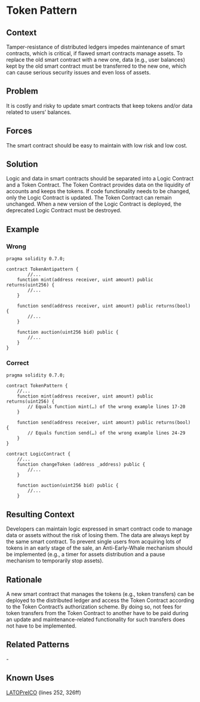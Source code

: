 # Token Pattern
## Context
Tamper-resistance of distributed ledgers impedes maintenance of smart contracts, which is critical, if flawed smart contracts manage assets. To replace the old smart contract with a new one, data (e.g., user balances) kept by the old smart contract must be transferred to the new one, which can cause serious security issues and even loss of assets.

## Problem
It is costly and risky to update smart contracts that keep tokens and/or data related to users’ balances.

## Forces
The smart contract should be easy to maintain with low risk and low cost.

## Solution
Logic and data in smart contracts should be separated into a Logic Contract and a Token Contract. The Token Contract provides data on the liquidity of accounts and keeps the tokens. If code functionality needs to be changed, only the Logic Contract is updated. The Token Contract can remain unchanged. When a new version of the Logic Contract is deployed, the deprecated Logic Contract must be destroyed.

## Example

### Wrong
```Solidity 
pragma solidity 0.7.0;

contract TokenAntipattern {
        //...
    function mint(address receiver, uint amount) public returns(uint256) {
        //...
    }

    function send(address receiver, uint amount) public returns(bool) {
        //...
    }

    function auction(uint256 bid) public {
        //...
    }
}

```
### Correct
```Solidity 
pragma solidity 0.7.0;

contract TokenPattern {
    //...
    function mint(address receiver, uint amount) public returns(uint256) {
        // Equals function mint(…) of the wrong example lines 17-20
    }

    function send(address receiver, uint amount) public returns(bool) {
        // Equals function send(…) of the wrong example lines 24-29
    }
}

contract LogicContract {
    //...
    function changeToken (address _address) public {
        //...
    }

    function auction(uint256 bid) public {
        //...
    }
```

## Resulting Context
Developers can maintain logic expressed in smart contract code to manage data or assets without the risk of losing them. The data are always kept by the same smart contract. To prevent single users from acquiring lots of tokens in an early stage of the sale, an Anti-Early-Whale mechanism should be implemented (e.g., a timer for assets distribution and a pause mechanism to temporarily stop assets).

## Rationale
A new smart contract that manages the tokens (e.g., token transfers) can be deployed to the distributed ledger and access the Token Contract according to the Token Contract’s authorization scheme. By doing so, not fees for token transfers from the Token Contract to another have to be paid during an update and maintenance-related functionality for such transfers does not have to be implemented.

## Related Patterns
\-

## Known Uses
[LATOPreICO](https://etherscan.io/address/0xDa2Cf810c5718135247628689D84F94c61B41d6A#code) (lines 252, 326ff)
